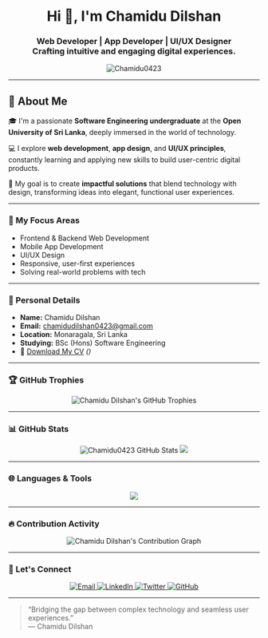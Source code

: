 <!-- README.md -->

<h1 align="center">Hi 👋, I'm Chamidu Dilshan</h1>
<h3 align="center">
  Web Developer | App Developer | UI/UX Designer<br>
  Crafting intuitive and engaging digital experiences.
</h3>

<p align="center">
  <img src="https://komarev.com/ghpvc/?username=Chamidu0423&label=Profile%20views&color=0e75b6&style=flat" alt="Chamidu0423" />
</p>

---

## 📌 About Me

🎓 I'm a passionate **Software Engineering undergraduate** at the **Open University of Sri Lanka**, deeply immersed in the world of technology.

💻 I explore **web development**, **app design**, and **UI/UX principles**, constantly learning and applying new skills to build user-centric digital products.

🚀 My goal is to create **impactful solutions** that blend technology with design, transforming ideas into elegant, functional user experiences.

---

### 🧠 My Focus Areas

- Frontend & Backend Web Development  
- Mobile App Development  
- UI/UX Design  
- Responsive, user-first experiences  
- Solving real-world problems with tech

---

### 📍 Personal Details

- **Name:** Chamidu Dilshan  
- **Email:** [chamidudilshan0423@gmail.com](mailto:chamidudilshan0423@gmail.com)  
- **Location:** Monaragala, Sri Lanka  
- **Studying:** BSc (Hons) Software Engineering  
- 📄 [Download My CV](#) _()_

---

### 🏆 GitHub Trophies

<p align="center">
  <img src="https://github-profile-trophy.vercel.app/?username=Chamidu0423" alt="Chamidu Dilshan's GitHub Trophies" />
</p>

---

### 📊 GitHub Stats

<p align="center">
  <img src="https://github-readme-stats.vercel.app/api?username=Chamidu0423&show_icons=true&theme=tokyonight&hide_border=true" alt="Chamidu0423 GitHub Stats" />
  <img src="https://github-readme-streak-stats.herokuapp.com/?user=Chamidu0423&theme=tokyonight&hide_border=true" />
</p>

---

### 🌐 Languages & Tools

<p align="center">
  <img src="https://github-readme-stats.vercel.app/api/top-langs/?username=Chamidu0423&layout=compact&theme=dracula" />
</p>

---

### 🔥 Contribution Activity

<p align="center">
  <img src="https://github-readme-activity-graph.vercel.app/graph?username=Chamidu0423&theme=tokyo-night&hide_border=true" alt="Chamidu Dilshan's Contribution Graph" />
</p>

---


### 🤝 Let's Connect

<p align="center">
  <a href="mailto:chamidudilshan0423@gmail.com">
    <img src="https://img.shields.io/badge/Email-D14836?style=flat&logo=gmail&logoColor=white&label=" alt="Email" />
  </a>
  <a href="https://www.linkedin.com/in/chamidu-dilshan-082b43274/">
    <img src="https://img.shields.io/badge/LinkedIn-0077B5?style=flat&logo=linkedin&logoColor=white&label=" alt="LinkedIn" />
  </a>
  <a href="#">
    <img src="https://img.shields.io/badge/Twitter-1DA1F2?style=flat&logo=twitter&logoColor=white&label=" alt="Twitter" />
  </a>
  <a href="https://github.com/Chamidu0423">
    <img src="https://img.shields.io/badge/GitHub-333333?style=flat&logo=github&logoColor=white&label=" alt="GitHub" />
  </a>
</p>


---

> “Bridging the gap between complex technology and seamless user experiences.”  
> — Chamidu Dilshan
